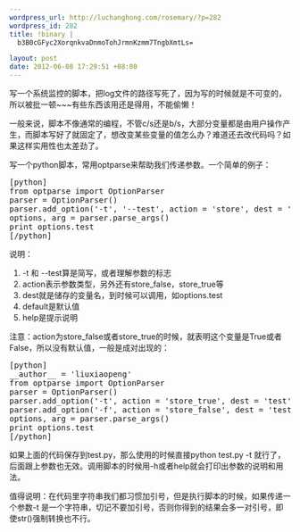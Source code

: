 ```yaml
--- 
wordpress_url: http://luchanghong.com/rosemary/?p=282
wordpress_id: 282
title: !binary |
  b3B0cGFyc2XorqnkvaDnmoTohJrmnKzmm7TngbXmtLs=

layout: post
date: 2012-06-08 17:29:51 +08:00
---
```

写一个系统监控的脚本，把log文件的路径写死了，因为写的时候就是不可变的，所以被批一顿~~~有些东西该用还是得用，不能偷懒！

一般来说，脚本不像通常的编程，不管c/s还是b/s，大部分变量都是由用户操作产生，而脚本写好了就固定了，想改变某些变量的值怎么办？难道还去改代码吗？如果这样实用性也太差劲了。

写一个python脚本，常用optparse来帮助我们传递参数。一个简单的例子：
<pre>[python]
from optparse import OptionParser
parser = OptionParser()
parser.add_option('-t', '--test', action = 'store', dest = 'test', default = 'TEST', help = 'It is a test')
options, arg = parser.parse_args()
print options.test
[/python]</pre>
<pre>说明：</pre>
<ol>
	<li>-t 和 --test算是简写，或者理解参数的标志</li>
	<li>action表示参数类型，另外还有store_false，store_true等</li>
	<li>dest就是储存的变量名，到时候可以调用，如options.test</li>
	<li>default是默认值</li>
	<li>help是提示说明</li>
</ol>
注意：action为store_false或者store_true的时候，就表明这个变量是True或者False，所以没有默认值，一般是成对出现的：
<pre>[python]
__author__ = 'liuxiaopeng'
from optparse import OptionParser
parser = OptionParser()
parser.add_option('-t', action = 'store_true', dest = 'test', help = 'It is a test')
parser.add_option('-f', action = 'store_false', dest = 'test', help = 'It is a test')
options, arg = parser.parse_args()
print options.test
[/python]</pre>
如果上面的代码保存到test.py，那么使用的时候直接python test.py -t 就行了，后面跟上参数也无效。调用脚本的时候用-h或者help就会打印出参数的说明和用法。

值得说明：在代码里字符串我们都习惯加引号，但是执行脚本的时候，如果传递一个参数-t 是一个字符串，切记不要加引号，否则你得到的结果会多一对引号，即使str()强制转换也不行。
